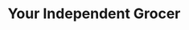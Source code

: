 ---
title: "Your Independent Grocer"
url: /saskatoon/your-independent-grocer-herold-road/
shop: Supermarkt
---